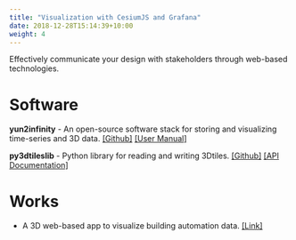 ```yaml
---
title: "Visualization with CesiumJS and Grafana"
date: 2018-12-28T15:14:39+10:00
weight: 4
---
```


Effectively communicate your design with stakeholders through web-based technologies.

# Software
**yun2infinity** - An open-source software stack for storing and visualizing time-series and 3D data. <a href="https://github.com/chenkianwee/yun2infinity" target="_blank">[Github]</a> <a href="https://chenkianwee.github.io/yun2infinity" target="_blank">[User Manual]</a>

**py3dtileslib** - Python library for reading and writing 3Dtiles. <a href="https://github.com/chenkianwee/py3dtileslib" target="_blank">[Github]</a> <a href="https://chenkianwee.github.io/py3dtileslib" target="_blank">[API Documentation]</a>

# Works
- A 3D web-based app to visualize building automation data. <a href="https://databca.globalenvtech.com/csviewer/" target="_blank">[Link]</a>